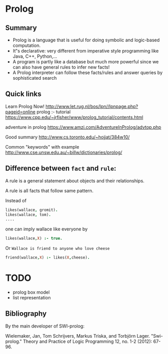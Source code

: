 # Prolog

## Summary

+ Prolog is a language that is useful for doing symbolic and logic-based computation.
+ It‟s declarative: very different from imperative style programming like Java, C++, Python,…
+ A program is partly like a database but much more powerful since we can also have general
rules to infer new facts!
+ A Prolog interpreter can follow these facts/rules and answer queries by sophisticated search


## Quick links

Learn Prolog Now! <http://www.let.rug.nl/bos/lpn//lpnpage.php?pageid=online>
prolog :- tutorial <https://www.cpp.edu/~jrfisher/www/prolog_tutorial/contents.html>


adventure in prolog <https://www.amzi.com/AdventureInProlog/advtop.php>

Good summary <http://www.cs.toronto.edu/~hojjat/384w10/>

Common "keywords" with example <http://www.cse.unsw.edu.au/~billw/dictionaries/prolog/>

## Difference between `fact` and `rule`:

A rule is a general statement about objects and their relationships.

A rule is all facts that follow same pattern.

Instead of 

```prolog
likes(wallace, gromit).
likes(wallace, tom).
....
```
one can imply wallace like everyone by
```prolog
likes(wallace,X) :- true.
```
Or `Wallace is friend to anyone who love cheese`

```prolog
friend(wallace,X) :- likes(X,cheese).
```

# TODO
+ prolog box model
+ list representation

## Bibliography

By the main developer of SWI-prolog:

Wielemaker, Jan, Tom Schrijvers, Markus Triska, and Torbjörn Lager. "Swi-prolog." Theory and Practice of Logic Programming 12, no. 1-2 (2012): 67-96.
